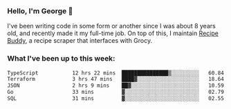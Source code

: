 ### Hello, I'm George 👋

I've been writing code in some form or another since I was about 8 years old, and recently made it my full-time job. On top of this, I maintain [Recipe Buddy](https://github.com/georgegebbett/recipe-buddy), a recipe scraper that interfaces with Grocy.  

<!--
**georgegebbett/georgegebbett** is a ✨ _special_ ✨ repository because its `README.md` (this file) appears on your GitHub profile.

Here are some ideas to get you started:

- 🔭 I’m currently working on ...
- 🌱 I’m currently learning ...
- 👯 I’m looking to collaborate on ...
- 🤔 I’m looking for help with ...
- 💬 Ask me about ...
- 📫 How to reach me: ...
- 😄 Pronouns: ...
- ⚡ Fun fact: ...
-->

### What I've been up to this week:
<!--START_SECTION:waka-->

```txt
TypeScript           12 hrs 22 mins  ███████████████▒░░░░░░░░░   60.84 %
Terraform            3 hrs 47 mins   ████▓░░░░░░░░░░░░░░░░░░░░   18.64 %
JSON                 2 hrs 9 mins    ██▓░░░░░░░░░░░░░░░░░░░░░░   10.59 %
Go                   33 mins         ▓░░░░░░░░░░░░░░░░░░░░░░░░   02.79 %
SQL                  31 mins         ▓░░░░░░░░░░░░░░░░░░░░░░░░   02.55 %
```

<!--END_SECTION:waka-->
